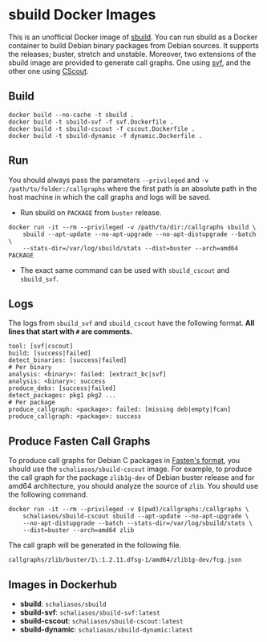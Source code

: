 # sbuild Docker Images

This is an unofficial Docker image of
[sbuild](https://tracker.debian.org/pkg/sbuild).
You can run sbuild as a Docker container to build Debian binary packages
from Debian sources. It supports the releases; buster, stretch and unstable.
Moreover, two extensions of the sbuild image are provided to generate call
graphs. One using [svf](https://svf-tools.github.io/SVF/),
and the other one using
[CScout](https://www2.dmst.aueb.gr/dds/cscout/doc/mancscout.html).

Build
-----

```
docker build --no-cache -t sbuild .
docker build -t sbuild-svf -f svf.Dockerfile .
docker build -t sbuild-cscout -f cscout.Dockerfile .
docker build -t sbuild-dynamic -f dynamic.Dockerfile .
```

Run
---

You should always pass the parameters `--privileged` and
`-v /path/to/folder:/callgraphs` where the first path is an absolute path
in the host machine in which the call graphs and logs will be saved.


* Run sbuild on `PACKAGE` from `buster` release.

```
docker run -it --rm --privileged -v /path/to/dir:/callgraphs sbuild \
    sbuild --apt-update --no-apt-upgrade --no-apt-distupgrade --batch \
    --stats-dir=/var/log/sbuild/stats --dist=buster --arch=amd64 PACKAGE
```

* The exact same command can be used with `sbuild_cscout` and `sbuild_svf`.

Logs
----

The logs from `sbuild_svf` and `sbuild_cscout` have the following format.
__All lines that start with `#` are comments.__

```
tool: [svf|cscout]
build: [success|failed]
detect_binaries: [success|failed]
# Per binary
analysis: <binary>: failed: [extract_bc|svf]
analysis: <binary>: success
produce_debs: [success|failed]
detect_packages: pkg1 pkg2 ...
# Per package
produce_callgraph: <package>: failed: [missing deb|empty|fcan]
produce_callgraph: <package>: success
```

Produce Fasten Call Graphs
--------------------------

To produce call graphs for Debian C packages in
[Fasten's format](https://github.com/fasten-project/fasten/wiki/Extended-Revision-Call-Graph-format#c),
you should use the `schaliasos/sbuild-cscout` image.
For example, to produce the call graph for the package `zlib1g-dev` of
Debian buster release and for amd64 architecture, you should
analyze the source of `zlib`.
You should use the following command.

```
docker run -it --rm --privileged -v $(pwd)/callgraphs:/callgraphs \
    schaliasos/sbuild-cscout sbuild --apt-update --no-apt-upgrade \
    --no-apt-distupgrade --batch --stats-dir=/var/log/sbuild/stats \
    --dist=buster --arch=amd64 zlib
```

The call graph will be generated in the following file.

```
callgraphs/zlib/buster/1\:1.2.11.dfsg-1/amd64/zlib1g-dev/fcg.json
```

Images in Dockerhub
-------------------

* **sbuild**: `schaliasos/sbuild`
* **sbuild-svf**: `schaliasos/sbuild-svf:latest`
* **sbuild-cscout**: `schaliasos/sbuild-cscout:latest`
* **sbuild-dynamic**: `schaliasos/sbuild-dynamic:latest`
